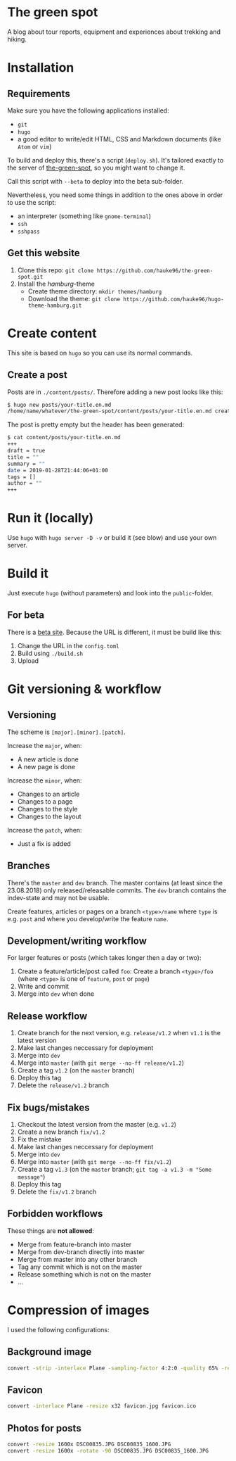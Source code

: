 # The green spot

A blog about tour reports, equipment and experiences about trekking and hiking.

# Installation

## Requirements
Make sure you have the following applications installed:
* `git`
* `hugo`
* a good editor to write/edit HTML, CSS and Markdown documents (like `Atom` or `vim`)

To build and deploy this, there's a script (`deploy.sh`).
It's tailored exactly to the server of [the-green-spot](https://the-green-spot.de), so you might want to change it.

Call this script with `--beta` to deploy into the beta sub-folder.

Nevertheless, you need some things in addition to the ones above in order to use the script:
* an interpreter (something like `gnome-terminal`)
* `ssh`
* `sshpass`

## Get this website
1. Clone this repo: `git clone https://github.com/hauke96/the-green-spot.git`
2. Install the _hamburg_-theme
    * Create theme directory: `mkdir themes/hamburg`
    * Download the theme: `git clone https://github.com/hauke96/hugo-theme-hamburg.git`

# Create content
This site is based on `hugo` so you can use its normal commands.

## Create a post
Posts are in `./content/posts/`. Therefore adding a new post looks like this:

```bash
$ hugo new posts/your-title.en.md
/home/name/whatever/the-green-spot/content/posts/your-title.en.md created
```

The post is pretty empty but the header has been generated:
```bash
$ cat content/posts/your-title.en.md
+++
draft = true
title = ""
summary = ""
date = 2019-01-28T21:44:06+01:00
tags = []
author = ""
+++
```

# Run it (locally)
Use `hugo` with `hugo server -D -v` or build it (see blow) and use your own server.

# Build it
Just execute `hugo` (without parameters) and look into the `public`-folder.

## For beta
There is a [beta site](https://the-green-spot.de/beta). Because the URL is different, it must be build like this:

1. Change the URL in the `config.toml`
2. Build using `./build.sh`
3. Upload

# Git versioning & workflow

## Versioning
The scheme is `[major].[minor].[patch]`.

Increase the `major`, when:
* A new article is done
* A new page is done

Increase the `minor`, when:
* Changes to an article
* Changes to a page
* Changes to the style
* Changes to the layout

Increase the `patch`, when:
* Just a fix is added

## Branches
There's the `master` and `dev` branch. The master contains (at least since the 23.08.2018) only released/releasable commits. The `dev` branch contains the indev-state and may not be usable.

Create features, articles or pages on a branch `<type>/name` where `type` is e.g. `post` and where you develop/write the feature `name`.

## Development/writing workflow
For larger features or posts (which takes longer then a day or two):

1. Create a feature/article/post called `foo`: Create a branch `<type>/foo` (where `<type>` is one of `feature`, `post` or `page`)
2. Write and commit
3. Merge into `dev` when done

## Release workflow
1. Create branch for the next version, e.g. `release/v1.2` when `v1.1` is the latest version
2. Make last changes neccessary for deployment
3. Merge into `dev`
4. Merge into `master` (with `git merge --no-ff release/v1.2`)
5. Create a tag `v1.2` (on the `master` branch)
6. Deploy this tag
7. Delete the `release/v1.2` branch

## Fix bugs/mistakes
1. Checkout the latest version from the master (e.g. `v1.2`)
2. Create a new branch `fix/v1.2`
3. Fix the mistake
4. Make last changes neccessary for deployment
5. Merge into `dev`
6. Merge into `master` (with `git merge --no-ff fix/v1.2`)
7. Create a tag `v1.3` (on the `master` branch; `git tag -a v1.3 -m "Some message"`)
8. Deploy this tag
9. Delete the `fix/v1.2` branch

## Forbidden workflows
These things are **not allowed**:

* Merge from feature-branch into master
* Merge from dev-branch directly into master
* Merge from master into any other branch
* Tag any commit which is not on the master
* Release something which is not on the master
* ...

# Compression of images
I used the following configurations:

## Background image

```bash
convert -strip -interlace Plane -sampling-factor 4:2:0 -quality 65% -resize x650 -gaussian-blur 1x1 bg.jpg bg-out.jpg
```

## Favicon

```bash
convert -interlace Plane -resize x32 favicon.jpg favicon.ico
```

## Photos for posts
```bash
convert -resize 1600x DSC00835.JPG DSC00835_1600.JPG
convert -resize 1600x -rotate -90 DSC00835.JPG DSC00835_1600.JPG
```
